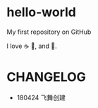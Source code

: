 # hello-world

My first repository on GitHub

I love :coffee: :pizza:, and :dancer:.

# CHANGELOG

- 180424 飞舞创建

